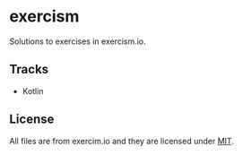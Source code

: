 # exercism

Solutions to exercises in exercism.io.

## Tracks

- Kotlin

## License

All files are from exercim.io and they are licensed under [MIT](LICENSE.md).
